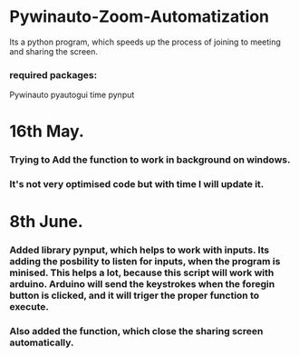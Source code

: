 # Pywinauto-Zoom-Automatization
Its a python program, which speeds up the process of joining to meeting and sharing the screen. 

### required packages: 
Pywinauto
pyautogui
time
pynput

# 16th May. 
### Trying to Add the function to work in background on windows. 
### It's not very optimised code but with time I will update it. 

# 8th June. 
### Added library pynput, which helps to work with inputs. Its adding the posbility to listen for inputs, when the program is minised. This helps a lot, because this script will work with arduino. Arduino will send the keystrokes when the foregin button is clicked, and it will triger the proper function to execute. 
### Also added the function, which close the sharing screen automatically. 
